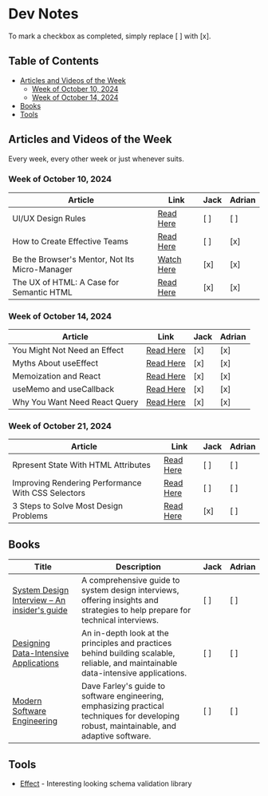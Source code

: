 # Dev Notes

To mark a checkbox as completed, simply replace [ ] with [x].

## Table of Contents

- [Articles and Videos of the Week](#articles-and-videos-of-the-week)
  - [Week of October 10, 2024](#week-of-october-10-2024)
  - [Week of October 14, 2024](#week-of-october-14-2024)
- [Books](#books)
- [Tools](#tools)

## Articles and Videos of the Week

Every week, every other week or just whenever suits.

### Week of October 10, 2024

| Article                                        | Link                                                                                  | Jack | Adrian |
| ---------------------------------------------- | ------------------------------------------------------------------------------------- | ---- | ------ |
| UI/UX Design Rules                             | [Read Here](https://www.anthonyhobday.com/sideprojects/saferules/)                    | [ ]  | [ ]    |
| How to Create Effective Teams                  | [Read Here](https://addyosmani.com/blog/effective-teams/?ck_subscriber_id=1646293088) | [ ]  | [x]    |
| Be the Browser's Mentor, Not Its Micro-Manager | [Watch Here](https://www.youtube.com/watch?v=5uhIiI9Ld5M)                             | [x]  | [x]    |
| The UX of HTML: A Case for Semantic HTML       | [Read Here](https://www.htmhell.dev/adventcalendar/2023/1/)                           | [x]  | [x]    |

### Week of October 14, 2024

| Article                       | Link                                                              | Jack | Adrian |
| ----------------------------- | ----------------------------------------------------------------- | ---- | ------ |
| You Might Not Need an Effect  | [Read Here](https://react.dev/learn/you-might-not-need-an-effect) | [x]  | [x]    |
| Myths About useEffect         | [Read Here](https://www.epicreact.dev/myths-about-useeffect)      | [x]  | [x]    |
| Memoization and React         | [Read Here](https://www.epicreact.dev/memoization-and-react)      | [x]  | [x]    |
| useMemo and useCallback       | [Read Here](https://kentcdodds.com/blog/usememo-and-usecallback)  | [x]  | [x]    |
| Why You Want Need React Query | [Read Here](https://tkdodo.eu/blog/why-you-want-react-query)      | [x]  | [x]    |

### Week of October 21, 2024

| Article                       | Link                                                              | Jack | Adrian |
| ----------------------------- | ----------------------------------------------------------------- | ---- | ------ |
| Rpresent State With HTML Attributes | [Read Here](https://www.aleksandrhovhannisyan.com/blog/represent-state-with-html-attributes-not-class-names/) | [ ]  | [ ]    |
| Improving Rendering Performance With CSS Selectors | [Read Here](https://nolanlawson.com/2024/09/18/improving-rendering-performance-with-css-content-visibility/) | [ ]  | [ ]    |
| 3 Steps to Solve Most Design Problems | [Read Here](https://khalilstemmler.com/letters/3-steps-to-solve-most-design-problems/) | [x]  | [ ]    |


## Books

| Title                                                                                                                                   | Description                                                                                                                               | Jack | Adrian |
| --------------------------------------------------------------------------------------------------------------------------------------- | ----------------------------------------------------------------------------------------------------------------------------------------- | ---- | ------ |
| [System Design Interview – An insider's guide](https://www.goodreads.com/book/show/54109255-system-design-interview-an-insider-s-guide) | A comprehensive guide to system design interviews, offering insights and strategies to help prepare for technical interviews.             | [ ]  | [ ]    |
| [Designing Data-Intensive Applications](https://www.goodreads.com/book/show/23463279-designing-data-intensive-applications)             | An in-depth look at the principles and practices behind building scalable, reliable, and maintainable data-intensive applications.        | [ ]  | [ ]    |
| [Modern Software Engineering](https://www.goodreads.com/book/show/59072155-modern-software-engineering)                                 | Dave Farley's guide to software engineering, emphasizing practical techniques for developing robust, maintainable, and adaptive software. | [ ]  | [ ]    |

## Tools

- [Effect](https://effect.website/) - Interesting looking schema validation library

